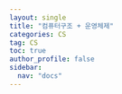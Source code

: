 ```yaml
---
layout: single
title: "컴퓨터구조 + 운영체제"
categories: CS
tag: CS
toc: true
author_profile: false
sidebar:
  nav: "docs"
---
```


# 
 
##

## 
